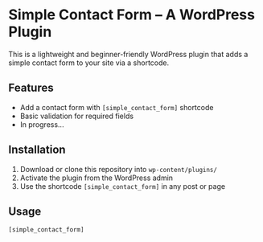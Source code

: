# Simple Contact Form – A WordPress Plugin

This is a lightweight and beginner-friendly WordPress plugin that adds a simple contact form to your site via a shortcode.

## Features

- Add a contact form with `[simple_contact_form]` shortcode
- Basic validation for required fields
- In progress...

## Installation

1. Download or clone this repository into `wp-content/plugins/`
2. Activate the plugin from the WordPress admin
3. Use the shortcode `[simple_contact_form]` in any post or page

## Usage

```php
[simple_contact_form]
